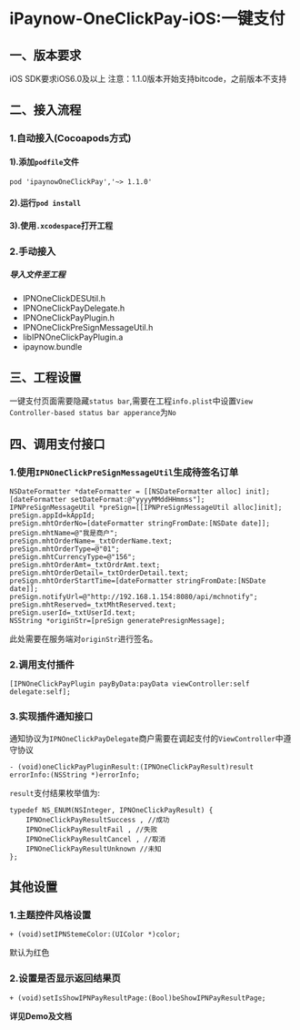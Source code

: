 # iPaynow-OneClickPay-iOS:一键支付
## 一、版本要求
iOS SDK要求iOS6.0及以上
注意：1.1.0版本开始支持bitcode，之前版本不支持

## 二、接入流程
### 1.自动接入(Cocoapods方式)
#### 1).添加`podfile`文件
```
pod 'ipaynowOneClickPay','~> 1.1.0' 
```
#### 2).运行`pod install`
#### 3).使用`.xcodespace`打开工程

### 2.手动接入
##### 导入文件至工程
* IPNOneClickDESUtil.h
* IPNOneClickPayDelegate.h
* IPNOneClickPayPlugin.h
* IPNOneClickPreSignMessageUtil.h
* libIPNOneClickPayPlugin.a
* ipaynow.bundle

## 三、工程设置
一键支付页面需要隐藏`status bar`,需要在工程`info.plist`中设置`View Controller-based status bar apperance`为`No`

## 四、调用支付接口
### 1.使用`IPNOneClickPreSignMessageUtil`生成待签名订单

```objc
NSDateFormatter *dateFormatter = [[NSDateFormatter alloc] init];
[dateFormatter setDateFormat:@"yyyyMMddHHmmss"];
IPNPreSignMessageUtil *preSign=[[IPNPreSignMessageUtil alloc]init];
preSign.appId=kAppId;
preSign.mhtOrderNo=[dateFormatter stringFromDate:[NSDate date]]; preSign.mhtName=@"我是商户"; 
preSign.mhtOrderName=_txtOrderName.text; 
preSign.mhtOrderType=@"01";
preSign.mhtCurrencyType=@"156"; 
preSign.mhtOrderAmt=_txtOrdrAmt.text; 
preSign.mhtOrderDetail=_txtOrderDetail.text; preSign.mhtOrderStartTime=[dateFormatter stringFromDate:[NSDate
date]];
preSign.notifyUrl=@"http://192.168.1.154:8080/api/mchnotify";
preSign.mhtReserved=_txtMhtReserved.text;
preSign.userId=_txtUserId.text;
NSString *originStr=[preSign generatePresignMessage];
```
此处需要在服务端对`originStr`进行签名。

### 2.调用支付插件

```objc
[IPNOneClickPayPlugin payByData:payData viewController:self delegate:self];
```

### 3.实现插件通知接口

通知协议为`IPNOneClickPayDelegate`商户需要在调起支付的`ViewController`中遵守协议

```objc
- (void)oneClickPayPluginResult:(IPNOneClickPayResult)result errorInfo:(NSString *)errorInfo;
```

`result`支付结果枚举值为:

```objc
typedef NS_ENUM(NSInteger, IPNOneClickPayResult) { 
	IPNOneClickPayResultSuccess , //成功 
	IPNOneClickPayResultFail , //失败 
	IPNOneClickPayResultCancel , //取消 
	IPNOneClickPayResultUnknown //未知
};
```

## 其他设置
### 1.主题控件风格设置

```objc
+ (void)setIPNStemeColor:(UIColor *)color;
```
默认为红色

### 2.设置是否显示返回结果页

```objc
+ (void)setIsShowIPNPayResultPage:(Bool)beShowIPNPayResultPage; 
```

**详见Demo及文档**


